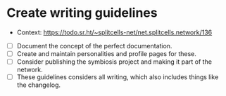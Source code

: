 # Create writing guidelines
* Context: https://todo.sr.ht/~splitcells-net/net.splitcells.network/136
* [ ] Document the concept of the perfect documentation.
* [ ] Create and maintain personalities and profile pages for these.
* [ ] Consider publishing the symbiosis project and making it part of the network.
* [ ] These guidelines considers all writing, which also includes things like the changelog.